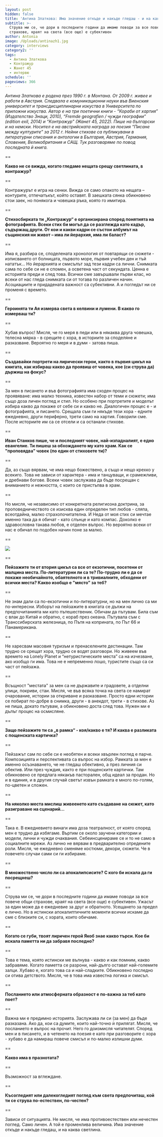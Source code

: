 ```yaml
---
layout: post
hidden: false
title: 'Антина Златкова: Има значение откъде и накъде гледаш - и на каква светлина'
subtitle: >-
  Струва ми се, че дори в последните години да имаме поводи за все повече общи
  страхове, краят на света (все още) е субективен
author: Antonia
image: /Uploads/antinazh1.jpg
category: interviews
category2: ''
tags:
  - Антина Златкова
  - Контражур
  - Жанет 45
  - интервю
schedule: ''
pageviews: 366
---
```

*Антина Златкова е родена през 1990 г. в Монтана. От 2009 г. живее и работи в Австрия. Следвала е комуникационни науки във Виенския университет и трансдисциплинарни изкуства в Университета по приложни изкуства. Автор е на три поетични книги - “Кораби от хартия” (Издателство Знаци, 2010), “Fremde geografien / чужди географии” (edition exil, 2014) и “Kонтражур” (Жанет 45, 2022). Пише на български и на немски. Носител е на австрийската награда за поезия “Писане между културите” за 2012 г. Нейни стихове са публикувани в литературни списания и антологии в България, Австрия, Германия, Словения, Великобритания и САЩ. Тук разговаряме по повод последната й книга.*

\==

**Какво не се вижда, когато гледаме нещата срещу светлината, в контражур?**

\==

Контражурът е игра на сенки. Вижда се само опакото на нещата – контурите, отпечатъкът, който оставят. В заешката сянка обикновено стои заек, но понякога и човешка ръка, която го имитира.

\==

**Стихосбирката ти „Контражур“ е организирана според понятията на фотографията. Всеки стих би могъл да се разглежда като кадър, съдържащ други. От кои и какви кадри се състои албумът на същинския ни живот – има ли йерархия, има ли баласт?**

\==

Има я, разбира се, споделената хронология от повтарящи се сюжети - изписването от болницата, първото море, първия учебен ден и тъй нататък… Но йерархията и смисълът зад тези кадри са лични. Снимката сама по себе си не е спомен, а осветена част от секундата. Ценна е историята преди и след това. Всички сме завършвали първи клас, но всеки от нас гледа снимката си от тогава по различен начин. Асоциациите и придадената важност са субективни. А и погледът ни се променя с времето. 

\==

**Героинята ти Ая измерва света в келвини и лумени. В какво го измерваш ти?**

\==

Хубав въпрос! Мисля, че го меря в педи или в някаква друга човешка, телесна мярка - в срещите с хора, в историите за споделяне и разказване. Вероятно го меря и в думи - затова пиша.

\==

**Създавайки портрети на лирически герои, както в първия цикъл на книгата, как избираш какво да проявиш от човека, кое (си струва да) държиш на фокус?**

\==

За мен в писането и във фотографията има сходен процес на проявяване: има малко техника, известен набор от теми и сюжети; има също доза личен поглед и стил. Но особено при портретите и моделът избира какво да покаже от себе си и какво не. Диалогичен процес е - и фотографията, и писането. Срещала съм ги някъде тези хора - едните ежедневно, други периферно, трети само на хартия. Говорили сме. После историите им са се отсели и са останали стихове.

\==

**Иван Станков пише, че и последният човек, най-изпадналият, е едно евангелие. Ти пишеш за обхождането му като храм. Как се "проповядва" човек (по един от стиховете ти)?**

\==

Да, аз също вярвам, че има нещо божествено, а също и нещо крехко у всекиго. Това не зависи от характера - има и танцуващи, и срамежливи, и дребнави богове. Всеки човек заслужава да бъде посрещан с вниманието и нежността, с които се пристъпва в храм.

\==

Но мисля, че независимо от конкретната религиозна доктрина, за проповедничеството се изисква един определен тип любов - сляпа, всеотдайна, малко страхопочитателна. И Неда от моя стих си мечтае именно така да я обичат - като слънце и като компас. Доколко е здравословна такава любов, е отделен въпрос. Но вероятно всеки от нас е обичал по подобен начин поне за малко.

\==

![](/Uploads/kontrajur-janet-45.jpg)

\==

**Пейзажите ти от втория цикъл са все от екзотични, посетени от малцина места. По-литературни ли са те? По-трудно ли е да се покаже необичайното, обаятелното и в тривиалните, обходени от всички места? Какво изобщо е "място" за теб?**

\==

Не знам дали са по-екзотични и по-литературни, но на мен лично са ми по-интересни. Изборът на пейзажите в книгата се дължи на предпочитанията ми като пътешественик. Обичам да пътувам. Била съм с влак до Китай и обратно, с кораб през океана. Пътувала съм с Транссибирската железница, по Пътя на коприната, по Път 66 и Панамерикана. 

\==

Не харесвам масовия туризъм и пренаселените дестинации. Там трудно се срещат хора, трудно се водят разговори. Но живеем във времето на Lonely Planet и “нетуристическите места” са на изчезване, ако изобщо ги има. Това не е непременно лошо, туристите също са си част от пейзажа. 

\==

Всъщност "местата" за мен са не държавите и градовете, а отделни улици, покриви, стаи. Мисля, че във всяка точка на света се намират очарование, истории за откриване и разказване. Просто едни истории се побират по-добре в снимка, други - в анекдот, трети - в стихове. Аз не пиша, докато пътувам, а обикновено доста след това. Нужен ми е дълъг процес на осмисляне. 

\==

**Защо пейзажите ти са „в рамка“ - коя/какво е тя? И каква е разликата с пощенската картичка?**

\==

Пейзажът сам по себе си е необятен и всеки хвърлен поглед е парче. Композицията и перспективата са въпрос на избор. Рамката за мен е именно осъзнаването, че не гледаш обективно, а през личния си обектив. Или през чуждия, както е при пощенските картички. Там обикновено се предлага някакъв пасторален, общ идеал за продан. Но и в единия, и в другия случай светът извън рамката е много по-голям, по-цветен и сложен.

\==

**На няколко места мислиш живеенето като създаване на сюжет, като разиграване на сценарий...**

\==

Така е. В ежедневието винаги има доза театралност, от която според мен е трудно да избягаме. Въртим се около заучени категории и модели, лични и чужди очаквания. Себеинсценираме се и то не само в социалните мрежи. Аз лично не вярвам в предварително отредените роли. Мисля, че ежедневно сменяме костюми, декори, сюжети. Че в повечето случаи сами си ги избираме. 

\==

**В множествено число ли са апокалипсисите? С кого би искала да ги посрещнеш?**

\==

Струва ми се, че дори в последните години да имаме поводи за все повече общи страхове, краят на света (все още) е субективен. Ужасът за един може да е ежедневие за друг и обратното. Усещането за предел е лично. Но в истински апокалиптичните моменти всички искаме да сме с близките си, с хората, които обичаме. 

\==

**Когато се губи, твоят лиричен герой Якоб знае какво търси. Кое би искала паметта ни да забравя последно?**

\==

Това е тема, която истински ме вълнува - какво и как помним, какво забравяме. Когато паметта се разрони, най-дълго остават най-големите залци. Хубаво е, когато това са и най-сладките. Обикновено последно си отива детството. Мисля, че в това има известна логика и смисъл.

\==

**Посланието или атмосферната образност е по-важна за теб като поет?**

\==

Важна ми е предимно историята. Заслужава ли си (за мен) да бъде разказана. Ако да, кои са думите, които най-точно ѝ прилягат. Мисля, че посланието е въпрос на прочит. Него го доизмисля читателят. Според мен и в писането, и в четенето на поезия е като при разговорите с хора - хубаво е да намираш повече смисъл и по-малко излишни думи. 

\==

**Какво има в празнотата?**

\==

Възможност за вглеждане. 

\==

**Късогледият или далекогледият поглед към света предпочиташ, кой ти се струва по-естествен, по-честен?**

\==

Зависи от ситуацията. Не мисля, че има противоестествен или нечестен поглед. Само личен. А той е променлива величина. Има значение откъде и накъде гледаш, и на каква светлина.